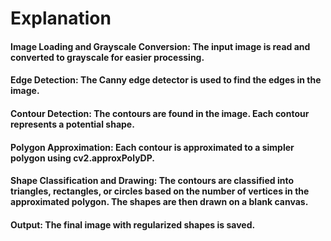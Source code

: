 # **Explanation**
#### **Image Loading and Grayscale Conversion:** The input image is read and converted to grayscale for easier processing.
#### **Edge Detection:** The Canny edge detector is used to find the edges in the image.
#### **Contour Detection:** The contours are found in the image. Each contour represents a potential shape.
#### **Polygon Approximation:** Each contour is approximated to a simpler polygon using cv2.approxPolyDP.
#### **Shape Classification and Drawing:** The contours are classified into triangles, rectangles, or circles based on the number of vertices in the approximated polygon. The shapes are then drawn on a blank canvas.
#### **Output:** The final image with regularized shapes is saved.
